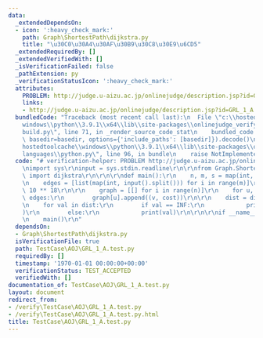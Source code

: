 ```yaml
---
data:
  _extendedDependsOn:
  - icon: ':heavy_check_mark:'
    path: Graph\ShortestPath\dijkstra.py
    title: "\u30C0\u30A4\u30AF\u30B9\u30C8\u30E9\u6CD5"
  _extendedRequiredBy: []
  _extendedVerifiedWith: []
  _isVerificationFailed: false
  _pathExtension: py
  _verificationStatusIcon: ':heavy_check_mark:'
  attributes:
    PROBLEM: http://judge.u-aizu.ac.jp/onlinejudge/description.jsp?id=GRL_1_A
    links:
    - http://judge.u-aizu.ac.jp/onlinejudge/description.jsp?id=GRL_1_A
  bundledCode: "Traceback (most recent call last):\n  File \"c:\\hostedtoolcache\\\
    windows\\python\\3.9.1\\x64\\lib\\site-packages\\onlinejudge_verify\\documentation\\\
    build.py\", line 71, in _render_source_code_stat\n    bundled_code = language.bundle(stat.path,\
    \ basedir=basedir, options={'include_paths': [basedir]}).decode()\n  File \"c:\\\
    hostedtoolcache\\windows\\python\\3.9.1\\x64\\lib\\site-packages\\onlinejudge_verify\\\
    languages\\python.py\", line 96, in bundle\n    raise NotImplementedError\nNotImplementedError\n"
  code: "# verification-helper: PROBLEM http://judge.u-aizu.ac.jp/onlinejudge/description.jsp?id=GRL_1_A\r\
    \nimport sys\r\ninput = sys.stdin.readline\r\n\r\nfrom Graph.ShortestPath.dijkstra\
    \ import dijkstra\r\n\r\n\r\ndef main():\r\n    n, m, s = map(int, input().split())\r\
    \n    edges = [list(map(int, input().split())) for i in range(m)]\r\n    INF =\
    \ 10 ** 18\r\n\r\n    graph = [[] for i in range(n)]\r\n    for u, v, cost in\
    \ edges:\r\n        graph[u].append((v, cost))\r\n\r\n    dist = dijkstra(s, graph)\r\
    \n    for val in dist:\r\n        if val == INF:\r\n            print(\"INF\"\
    )\r\n        else:\r\n            print(val)\r\n\r\n\r\nif __name__ == '__main__':\r\
    \n    main()\r\n"
  dependsOn:
  - Graph\ShortestPath\dijkstra.py
  isVerificationFile: true
  path: TestCase\AOJ\GRL_1_A.test.py
  requiredBy: []
  timestamp: '1970-01-01 00:00:00+00:00'
  verificationStatus: TEST_ACCEPTED
  verifiedWith: []
documentation_of: TestCase\AOJ\GRL_1_A.test.py
layout: document
redirect_from:
- /verify\TestCase\AOJ\GRL_1_A.test.py
- /verify\TestCase\AOJ\GRL_1_A.test.py.html
title: TestCase\AOJ\GRL_1_A.test.py
---
```

